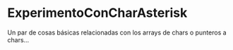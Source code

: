 # ExperimentoConCharAsterisk
<p>Un par de cosas básicas relacionadas con los arrays de chars o punteros a chars...</p>
